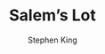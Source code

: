 ---
title: Salem’s Lot
author: Stephen King
status: Read
image: salems-lot.jpg
start_date: 2024/10/07
end_date: 2024/10/14
rating: 4
length: 653
own: true
---
